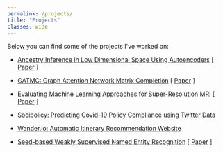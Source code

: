 ```yaml
---
permalink: /projects/
title: "Projects"
classes: wide
---
```


Below you can find some of the projects I've worked on:

* [Ancestry Inference in Low Dimensional Space Using Autoencoders](https://github.com/jsicheng/autoencoder-ancestry-inference) \[ [Paper](https://github.com/jsicheng/autoencoder-ancestry-inference/blob/main/Ancestry%20Inference%20in%20Low%20Dimensional%20Space%20Using%20Autoencoders.pdf) \]

* [GATMC: Graph Attention Network Matrix Completion](https://github.com/jsicheng/gatmc) \[ [Paper](https://github.com/jsicheng/gatmc/blob/master/GATMC%20-%20Graph%20Attention%20Matrix%20Completion.pdf) \]

* [Evaluating Machine Learning Approaches for Super-Resolution MRI](https://github.com/jsicheng/mri-superresolution) \[ [Paper](https://github.com/jsicheng/mri-superresolution/blob/fix-bicubic/Evaluating%20Machine%20Learning%20Approaches%20for%20Super-Resolution%20MRI.pdf) \]

* [Socipolicy: Predicting Covid-19 Policy Compliance using Twitter Data](https://github.com/jsicheng/socipolicy)

* [Wander.io: Automatic Itinerary Recommendation Website](https://github.com/jsicheng/Wander.io)

* [Seed-based Weakly Supervised Named Entity Recognition](https://github.com/jsicheng/CS245-Project-1) \[ [Paper](https://docs.google.com/document/d/1pr46og6OUH0CtA1EeRPMzR8dtxmElRWcpTtwErppqCU/edit?usp=sharing) \]